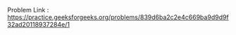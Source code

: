Problem Link : https://practice.geeksforgeeks.org/problems/839d6ba2c2e4c669ba9d9d9f32ad20118937284e/1